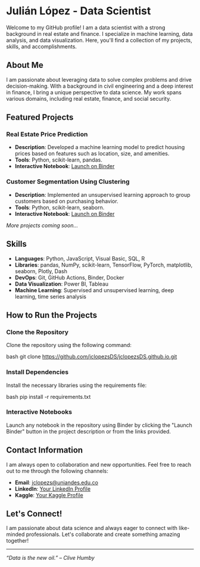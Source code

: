 # Julián López - Data Scientist

Welcome to my GitHub profile! I am a data scientist with a strong background in real estate and finance. I specialize in machine learning, data analysis, and data visualization. Here, you'll find a collection of my projects, skills, and accomplishments.

## About Me
I am passionate about leveraging data to solve complex problems and drive decision-making. With a background in civil engineering and a deep interest in finance, I bring a unique perspective to data science. My work spans various domains, including real estate, finance, and social security.

## Featured Projects
### Real Estate Price Prediction
- **Description**: Developed a machine learning model to predict housing prices based on features such as location, size, and amenities.
- **Tools**: Python, scikit-learn, pandas.
- **Interactive Notebook**: [Launch on Binder](https://mybinder.org/v2/gh/jclopezsDS/jclopezsDS.github.io/branch)

### Customer Segmentation Using Clustering
- **Description**: Implemented an unsupervised learning approach to group customers based on purchasing behavior.
- **Tools**: Python, scikit-learn, seaborn.
- **Interactive Notebook**: [Launch on Binder](https://mybinder.org/v2/gh/jclopezsDS/jclopezsDS.github.io/branch)

*More projects coming soon...*

## Skills
- **Languages**: Python, JavaScript, Visual Basic, SQL, R
- **Libraries**: pandas, NumPy, scikit-learn, TensorFlow, PyTorch, matplotlib, seaborn, Plotly, Dash
- **DevOps**: Git, GitHub Actions, Binder, Docker
- **Data Visualization**: Power BI, Tableau
- **Machine Learning**: Supervised and unsupervised learning, deep learning, time series analysis

## How to Run the Projects

### Clone the Repository
Clone the repository using the following command:

bash
git clone https://github.com/jclopezsDS/jclopezsDS.github.io.git


### Install Dependencies
Install the necessary libraries using the requirements file:

bash
pip install -r requirements.txt


### Interactive Notebooks
Launch any notebook in the repository using Binder by clicking the "Launch Binder" button in the project description or from the links provided.

## Contact Information
I am always open to collaboration and new opportunities. Feel free to reach out to me through the following channels:

- **Email**: [jclopezs@uniandes.edu.co](mailto:jclopezs@uniandes.edu.co)
- **LinkedIn**: [Your LinkedIn Profile](https://www.linkedin.com/in/your-profile)
- **Kaggle**: [Your Kaggle Profile](https://www.kaggle.com/your-profile)

## Let's Connect!
I am passionate about data science and always eager to connect with like-minded professionals. Let's collaborate and create something amazing together!

---

*“Data is the new oil.” – Clive Humby*
